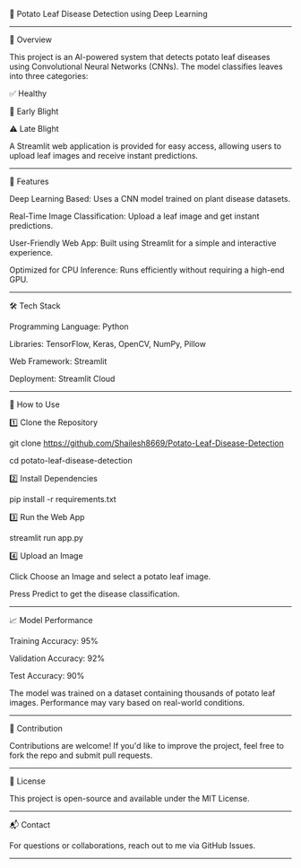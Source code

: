 🌱 Potato Leaf Disease Detection using Deep Learning
________________________________________________________

📌 Overview

This project is an AI-powered system that detects potato leaf diseases using Convolutional Neural Networks (CNNs). The model classifies leaves into three categories:

✅ Healthy

🛑 Early Blight

⚠️ Late Blight

A Streamlit web application is provided for easy access, allowing users to upload leaf images and receive instant predictions.
________________________________________________________
🚀 Features

Deep Learning Based: Uses a CNN model trained on plant disease datasets.

Real-Time Image Classification: Upload a leaf image and get instant predictions.

User-Friendly Web App: Built using Streamlit for a simple and interactive experience.

Optimized for CPU Inference: Runs efficiently without requiring a high-end GPU.
________________________________________________________
🛠️ Tech Stack

Programming Language: Python

Libraries: TensorFlow, Keras, OpenCV, NumPy, Pillow

Web Framework: Streamlit

Deployment: Streamlit Cloud
________________________________________________________
🎯 How to Use

1️⃣ Clone the Repository

git clone https://github.com/Shailesh8669/Potato-Leaf-Disease-Detection

cd potato-leaf-disease-detection

2️⃣ Install Dependencies

pip install -r requirements.txt

3️⃣ Run the Web App

streamlit run app.py

4️⃣ Upload an Image

Click Choose an Image and select a potato leaf image.

Press Predict to get the disease classification.
________________________________________________________
📈 Model Performance

Training Accuracy: 95%

Validation Accuracy: 92%

Test Accuracy: 90%

The model was trained on a dataset containing thousands of potato leaf images. Performance may vary based on real-world conditions.
________________________________________________________
🤝 Contribution

Contributions are welcome! If you'd like to improve the project, feel free to fork the repo and submit pull requests.
________________________________________________________
📄 License

This project is open-source and available under the MIT License.
________________________________________________________
📬 Contact

For questions or collaborations, reach out to me via GitHub Issues.
________________________________________________________
